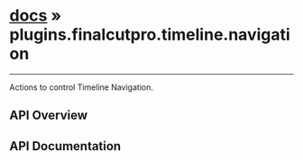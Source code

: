 # [docs](index.md) » plugins.finalcutpro.timeline.navigation
---

Actions to control Timeline Navigation.

## API Overview

## API Documentation

